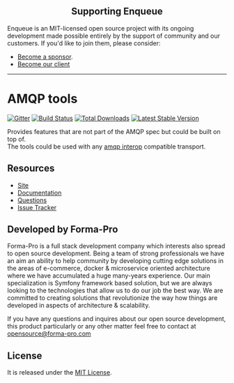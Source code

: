 <h2 align="center">Supporting Enqueue</h2>

Enqueue is an MIT-licensed open source project with its ongoing development made possible entirely by the support of community and our customers. If you'd like to join them, please consider:

- [Become a sponsor](https://www.patreon.com/makasim).
- [Become our client](http://forma-pro.com/)

---

# AMQP tools

[![Gitter](https://badges.gitter.im/php-enqueue/Lobby.svg)](https://gitter.im/php-enqueue/Lobby)
[![Build Status](https://travis-ci.org/php-enqueue/amqp-tools.png?branch=master)](https://travis-ci.org/php-enqueue/amqp-tools)
[![Total Downloads](https://poser.pugx.org/enqueue/amqp-tools/d/total.png)](https://packagist.org/packages/enqueue/amqp-tools)
[![Latest Stable Version](https://poser.pugx.org/enqueue/amqp-tools/version.png)](https://packagist.org/packages/enqueue/amqp-tools)
 
Provides features that are not part of the AMQP spec but could be built on top of.  
The tools could be used with any [amqp interop](https://github.com/queue-interop/queue-interop#amqp-interop) compatible transport.  

## Resources

* [Site](https://enqueue.forma-pro.com/)
* [Documentation](https://github.com/php-enqueue/enqueue-dev/blob/master/docs/index.md)
* [Questions](https://gitter.im/php-enqueue/Lobby)
* [Issue Tracker](https://github.com/php-enqueue/enqueue-dev/issues)

## Developed by Forma-Pro

Forma-Pro is a full stack development company which interests also spread to open source development. 
Being a team of strong professionals we have an aim an ability to help community by developing cutting edge solutions in the areas of e-commerce, docker & microservice oriented architecture where we have accumulated a huge many-years experience. 
Our main specialization is Symfony framework based solution, but we are always looking to the technologies that allow us to do our job the best way. We are committed to creating solutions that revolutionize the way how things are developed in aspects of architecture & scalability.

If you have any questions and inquires about our open source development, this product particularly or any other matter feel free to contact at opensource@forma-pro.com

## License

It is released under the [MIT License](LICENSE).